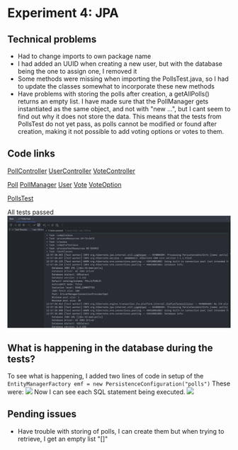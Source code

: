 # Experiment 4: JPA

## Technical problems
- Had to change imports to own package name
- I had added an UUID when creating a new user, but with the database being the one to assign one, I removed it
- Some methods were missing when importing the PollsTest.java, so I had to update the classes somewhat to incorporate these new methods
- Have problems with storing the polls after creation, a getAllPolls() returns an empty list. I have made sure that the 
PollManager gets instantiated as the same object, and not with "new ...", but I cant seem to find out why it does not
store the data. This means that the tests from PollsTest do not yet pass, as polls cannot be modified or found after creation,
making it not possible to add voting options or votes to them.

## Code links
[PollController](src/main/java/com/example/demo/controllers/PollController.java)
[UserController](src/main/java/com/example/demo/controllers/UserController.java)
[VoteController](src/main/java/com/example/demo/controllers/VoteController.java)

[Poll](src/main/java/com/example/demo/domain/Poll.java)
[PollManager](src/main/java/com/example/demo/domain/PollManager.java)
[User](src/main/java/com/example/demo/domain/User.java)
[Vote](src/main/java/com/example/demo/domain/Vote.java)
[VoteOption](src/main/java/com/example/demo/domain/VoteOption.java)

[PollsTest](src/test/java/com/example/demo/PollsTest.java)

All tests passed ![Tests passed](assignment_assets/tests_passed.png)

## What is happening in the database during the tests?
To see what is happening, I added two lines of code in setup of the
```EntityManagerFactory emf = new PersistenceConfiguration("polls")```
These were:
![](assignment_assets/hibernate_sql.png)
Now I can see each SQL statement being executed.
![](assignment_assets/hibernate_tables.png)

## Pending issues
- Have trouble with storing of polls, I can create them but when trying to retrieve, I get an empty list "[]"